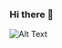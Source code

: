 ### Hi there 👋
![Alt Text](https://giphy.com/gifs/moodman-woman-yelling-at-cat-a-women-WTL02R1L7YCGUEunFy)
<!--
**Joemusic/Joemusic** is a ✨ _special_ ✨ repository because its `README.md` (this file) appears on your GitHub profile.



Here are some ideas to get you started:

- 🔭 I’m currently working on ...
- 🌱 I’m currently learning ...
- 👯 I’m looking to collaborate on ...
- 🤔 I’m looking for help with ...
- 💬 Ask me about ...
- 📫 How to reach me: ...
- 😄 Pronouns: ...
- ⚡ Fun fact: ...
-->
